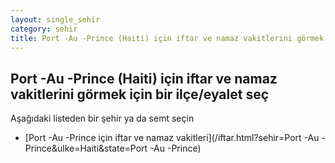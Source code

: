 ```yaml
---
layout: single_sehir
category: sehir
title: Port -Au -Prince (Haiti) için iftar ve namaz vakitlerini görmek için bir ilçe/eyalet seç
---
```



## Port -Au -Prince (Haiti) için iftar ve namaz vakitlerini görmek için bir ilçe/eyalet seç

Aşağıdaki listeden bir şehir ya da semt seçin


* [Port -Au -Prince için iftar ve namaz vakitleri](/iftar.html?sehir=Port -Au -Prince&ulke=Haiti&state=Port -Au -Prince)
